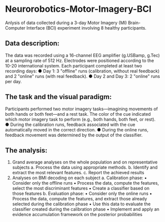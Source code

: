# Neurorobotics-Motor-Imagery-BCI
Anlysis of data collected during a 3-day Motor Imagery (MI)  Brain-Computer Interface (BCI) experiment involving 8 healthy participants.

## Data description:
The data was recorded using a 16-channel EEG amplifier (g.USBamp, g.Tec) at a sampling rate of 512 Hz. Electrodes were positioned according to the 10-20 international system. Each participant completed at least two recording days:
● Day 1: 3 "offline" runs (calibration, without real feedback) and 2 "online" runs (with real feedback).
● Day 2 and Day 3: 2 "online" runs per day.

## The task and the visual paradigm:
Participants performed two motor imagery tasks—imagining movements of both hands or both feet—and a rest task. The color of the cue indicated which motor imagery task to perform (e.g., both hands, both feet, or rest).
● During the calibration runs, feedback associated with the cue automatically moved in the correct direction.
● During the online runs, feedback movement was determined by the output of the classifier.

## The analysis:
1. Grand average analyses on the whole population and on representative subjects
   a. Process the data using appropriate methods.
   b. Identify and extract the most relevant features.
   c. Report the achieved results
2. Analyses on BMI decoding on each subject
   a. Calibration phase:
    ▪ Consider only the offline runs
    ▪ Process the data, compute the features, select the most discriminant features
    ▪ Create a classifier based on those features
   b. Evaluation phase:
    ▪ Consider only the online runs
    ▪ Process the data, compute the features, and extract those already selected during the calibration phase
    ▪ Use this data to evaluate the classifier created during the calibration phase
    ▪ Implement and apply an evidence accumulation framework on the posterior probabilities
